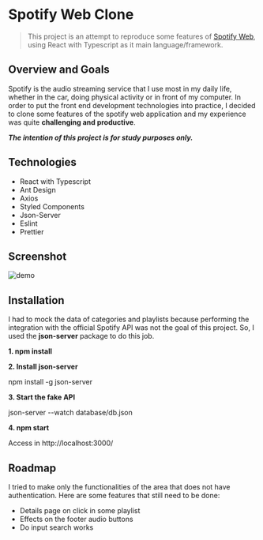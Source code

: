 # Spotify Web Clone
> This project is an attempt to reproduce some features of [Spotify Web](https://open.spotify.com/ "Spotify Web"), using React with Typescript as it main language/framework.

## Overview and Goals

Spotify is the audio streaming service that I use most in my daily life, whether in the car, doing physical activity or in front of my computer. In order to put the front end development technologies into practice, I decided to clone some features of the spotify web application and my experience was quite **challenging and productive**.

***The intention of this project is for study purposes only.***

## Technologies
- React with Typescript
- Ant Design
- Axios
- Styled Components
- Json-Server
- Eslint
- Prettier

## Screenshot

![demo](https://i.ibb.co/s21X061/Spotify-In-cio-1.gif)

## Installation
I had to mock the data of categories and playlists because performing the integration with the official Spotify API was not the goal of this project. So, I used the **json-server** package to do this job.

**1. npm install**

**2.  Install json-server**

npm install -g json-server

**3. Start the fake API**

json-server --watch database/db.json

**4.  npm start**

Access in http://localhost:3000/

## Roadmap

I tried to make only the functionalities of the area that does not have authentication. Here are some features that still need to be done:
- Details page on click in some playlist
- Effects on the footer audio buttons
- Do input search works
